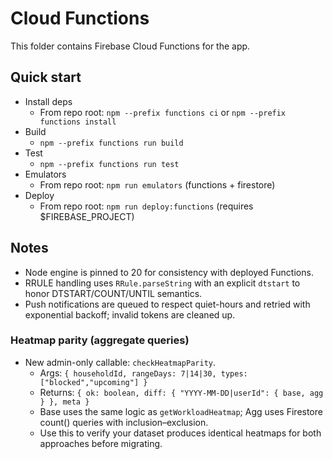 # Cloud Functions

This folder contains Firebase Cloud Functions for the app.

## Quick start

- Install deps
  - From repo root: `npm --prefix functions ci` or `npm --prefix functions install`
- Build
  - `npm --prefix functions run build`
- Test
  - `npm --prefix functions run test`
- Emulators
  - From repo root: `npm run emulators` (functions + firestore)
- Deploy
  - From repo root: `npm run deploy:functions` (requires $FIREBASE_PROJECT)

## Notes

- Node engine is pinned to 20 for consistency with deployed Functions.
- RRULE handling uses `RRule.parseString` with an explicit `dtstart` to honor DTSTART/COUNT/UNTIL semantics.
- Push notifications are queued to respect quiet-hours and retried with exponential backoff; invalid tokens are cleaned up.

### Heatmap parity (aggregate queries)

- New admin-only callable: `checkHeatmapParity`.
  - Args: `{ householdId, rangeDays: 7|14|30, types: ["blocked","upcoming"] }`
  - Returns: `{ ok: boolean, diff: { "YYYY-MM-DD|userId": { base, agg } }, meta }`
  - Base uses the same logic as `getWorkloadHeatmap`; Agg uses Firestore count() queries with inclusion–exclusion.
  - Use this to verify your dataset produces identical heatmaps for both approaches before migrating.
